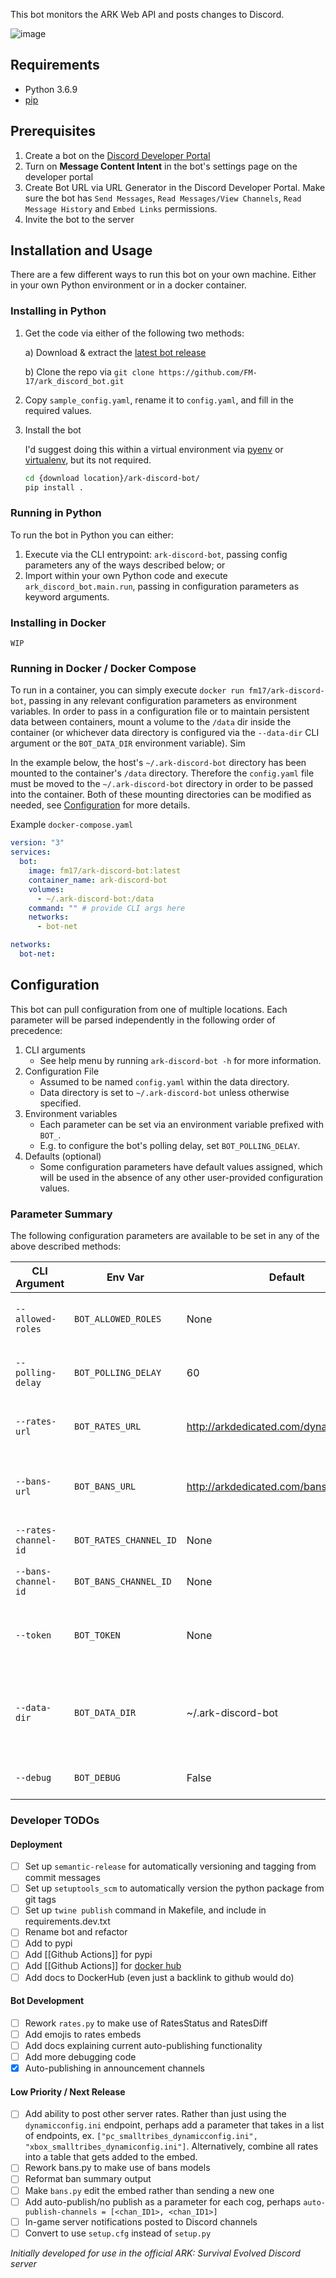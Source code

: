This bot monitors the ARK Web API and posts changes to Discord.

![image](https://user-images.githubusercontent.com/82160306/143663008-ae44ae7a-4499-4abe-9568-89109f390128.png)

## Requirements
- Python 3.6.9
- [pip](https://pip.pypa.io/en/latest/installation/)

## Prerequisites
1. Create a bot on the [Discord Developer Portal](https://discordapp.com/developers/)
2. Turn on **Message Content Intent** in the bot's settings page on the developer portal
3. Create Bot URL via URL Generator in the Discord Developer Portal. Make sure the bot has `Send Messages`, `Read Messages/View Channels`, `Read Message History` and `Embed Links` permissions.
4. Invite the bot to the server

## Installation and Usage
There are a few different ways to run this bot on your own machine. Either in your own Python environment or in a docker container.

### Installing in Python
1. Get the code via either of the following two methods:

    a) Download & extract the [latest bot release](https://github.com/FM-17/ark_discord_bot/releases/latest)

    b) Clone the repo via `git clone https://github.com/FM-17/ark_discord_bot.git` 

2. Copy `sample_config.yaml`, rename it to `config.yaml`, and fill in the required values.
3. Install the bot
    
    I'd suggest doing this within a virtual environment via [pyenv](https://github.com/pyenv/pyenv) or [virtualenv](https://pypi.org/project/virtualenv/), but its not required.
    ```bash
    cd {download location}/ark-discord-bot/
    pip install .
    ```

### Running in Python
To run the bot in Python you can either:
1. Execute via the CLI entrypoint: `ark-discord-bot`, passing config parameters any of the ways described below; or
2. Import within your own Python code and execute `ark_discord_bot.main.run`, passing in configuration parameters as keyword arguments.

### Installing in Docker
`WIP`
  
### Running in Docker / Docker Compose
To run in a container, you can simply execute `docker run fm17/ark-discord-bot`, passing in any relevant configuration parameters as environment variables. In order to pass in a configuration file or to maintain persistent data between containers, mount a volume to the `/data` dir inside the container (or whichever data directory is configured via the `--data-dir` CLI argument or the `BOT_DATA_DIR` environment variable). Sim

In the example below, the host's `~/.ark-discord-bot` directory has been mounted to the container's `/data` directory. Therefore the `config.yaml` file must be moved to the `~/.ark-discord-bot` directory in order to be passed into the container. Both of these mounting directories can be modified as needed, see [Configuration](#configuration) for more details.

Example `docker-compose.yaml`
```yaml
version: "3"
services:
  bot:
    image: fm17/ark-discord-bot:latest
    container_name: ark-discord-bot
    volumes:
      - ~/.ark-discord-bot:/data
    command: "" # provide CLI args here
    networks:
      - bot-net

networks:
  bot-net:
```

## Configuration
This bot can pull configuration from one of multiple locations. Each parameter will be parsed independently in the following order of precedence:
1. CLI arguments
    - See help menu by running `ark-discord-bot -h` for more information.
2. Configuration File
    - Assumed to be named `config.yaml` within the data directory.
    - Data directory is set to `~/.ark-discord-bot` unless otherwise specified.
3. Environment variables
    - Each parameter can be set via an environment variable prefixed with `BOT_`.
    - E.g. to configure the bot's polling delay, set `BOT_POLLING_DELAY`.
4. Defaults (optional)
    - Some configuration parameters have default values assigned, which will be used
    in the absence of any other user-provided configuration values. 


### Parameter Summary
The following configuration parameters are available to be set in any of the above described methods:

| CLI Argument           | Env Var                  | Default                                   | Required | Description     |
| ---------------------- | ------------------------ | ----------------------------------------- | -------- | --------------- |
| `--allowed-roles`      | `BOT_ALLOWED_ROLES`      | None                                      | No       | Roles permitted to use bot commands |
| `--polling-delay`      | `BOT_POLLING_DELAY`      | 60                                        | No       | Delay between each API check |
| ``--rates-url``        | ``BOT_RATES_URL``        | http://arkdedicated.com/dynamicconfig.ini | No       | API endpoint to check for server rates |
| ``--bans-url``         | ``BOT_BANS_URL``         | http://arkdedicated.com/bansummary.txt    | No       | API endpoint to check for a ban summary |
| ``--rates-channel-id`` | ``BOT_RATES_CHANNEL_ID`` | None                                      | Yes      | Channel ID to post rates in |
| ``--bans-channel-id``  | ``BOT_BANS_CHANNEL_ID``  | None                                      | Yes      | Channel ID to post ban summary in |
| ``--token ``           | ``BOT_TOKEN``            | None                                      | Yes      | Bot token (from Discord Developer Portal) |
| ``--data-dir``         | ``BOT_DATA_DIR``         | ~/.ark-discord-bot                        | No       | Directory that will contain bot data, such as the `config.yaml` file |
| ``--debug``            | ``BOT_DEBUG``            | False                                     | No       | Enables debug logging |

### Developer TODOs
#### Deployment
- [ ] Set up `semantic-release` for automatically versioning and tagging from commit messages
- [ ] Set up `setuptools_scm` to automatically version the python package from git tags
- [ ] Set up `twine publish` command in Makefile, and include in requirements.dev.txt 
- [ ] Rename bot and refactor
- [ ] Add to pypi
- [ ] Add [[Github Actions]] for pypi
- [ ] Add [[Github Actions]] for [docker hub](https://medium.com/rockedscience/docker-ci-cd-pipeline-with-github-actions-6d4cd1731030)
- [ ] Add docs to DockerHub (even just a backlink to github would do)

#### Bot Development
- [ ] Rework `rates.py` to make use of RatesStatus and RatesDiff
- [ ] Add emojis to rates embeds
- [ ] Add docs explaining current auto-publishing functionality
- [ ] Add more debugging code
- [x] Auto-publishing in announcement channels

#### Low Priority / Next Release
- [ ] Add ability to post other server rates. Rather than just using the `dynamicconfig.ini` endpoint, perhaps add a parameter that takes in a list of endpoints, ex. `["pc_smalltribes_dynamicconfig.ini", "xbox_smalltribes_dynamiconfig.ini"]`. Alternatively, combine all rates into a table that gets added to the embed.
- [ ] Rework bans.py to make use of bans models
- [ ] Reformat ban summary output
- [ ] Make `bans.py` edit the embed rather than sending a new one
- [ ] Add auto-publish/no publish as a parameter for each cog, perhaps `auto-publish-channels = [<chan_ID1>, <chan_ID1>]`
- [ ] In-game server notifications posted to Discord channels
- [ ] Convert to use `setup.cfg` instead of `setup.py`

*Initially developed for use in the official ARK: Survival Evolved Discord server*
